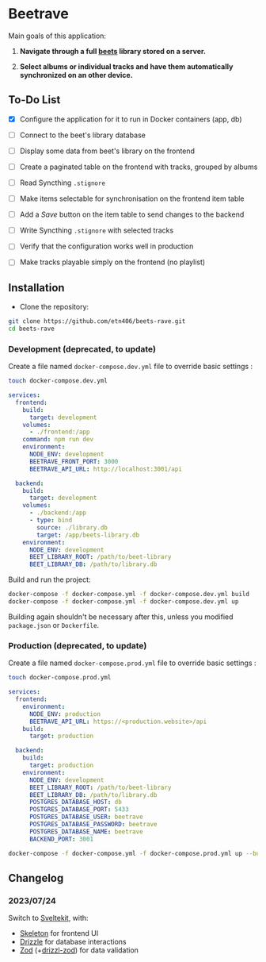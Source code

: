 # Beetrave

Main goals of this application:

1. **Navigate through a full [beets](https://beets.readthedocs.io) library stored on a server.**

2. **Select albums or individual tracks and have them automatically synchronized on an other device.**

## To-Do List

- [x] Configure the application for it to run in Docker containers (app, db)

- [ ] Connect to the beet's library database

- [ ] Display some data from beet's library on the frontend

- [ ] Create a paginated table on the frontend with tracks, grouped by albums

- [ ] Read Syncthing `.stignore`

- [ ] Make items selectable for synchronisation on the frontend item table

- [ ] Add a _Save_ button on the item table to send changes to the backend

- [ ] Write Syncthing `.stignore` with selected tracks

- [ ] Verify that the configuration works well in production

- [ ] Make tracks playable simply on the frontend (no playlist)

## Installation

- Clone the repository:

```sh
git clone https://github.com/etn406/beets-rave.git
cd beets-rave
```

### Development (deprecated, to update)

Create a file named `docker-compose.dev.yml` file to override basic settings :

```sh
touch docker-compose.dev.yml
```

```yml
services:
  frontend:
    build:
      target: development
    volumes:
      - ./frontend:/app
    command: npm run dev
    environment:
      NODE_ENV: development
      BEETRAVE_FRONT_PORT: 3000
      BEETRAVE_API_URL: http://localhost:3001/api

  backend:
    build:
      target: development
    volumes:
      - ./backend:/app
      - type: bind
        source: ./library.db
        target: /app/beets-library.db
    environment:
      NODE_ENV: development
      BEET_LIBRARY_ROOT: /path/to/beet-library
      BEET_LIBRARY_DB: /path/to/library.db
```

Build and run the project:

```sh
docker-compose -f docker-compose.yml -f docker-compose.dev.yml build
docker-compose -f docker-compose.yml -f docker-compose.dev.yml up
```

Building again shouldn't be necessary after this,
unless you modified `package.json` or `Dockerfile`.

### Production (deprecated, to update)

Create a file named `docker-compose.prod.yml` file to override basic settings :

```sh
touch docker-compose.prod.yml
```

```yml
services:
  frontend:
    environment:
      NODE_ENV: production
      BEETRAVE_API_URL: https://<production.website>/api
    build:
      target: production

  backend:
    build:
      target: production
    environment:
      NODE_ENV: development
      BEET_LIBRARY_ROOT: /path/to/beet-library
      BEET_LIBRARY_DB: /path/to/library.db
      POSTGRES_DATABASE_HOST: db
      POSTGRES_DATABASE_PORT: 5433
      POSTGRES_DATABASE_USER: beetrave
      POSTGRES_DATABASE_PASSWORD: beetrave
      POSTGRES_DATABASE_NAME: beetrave
      BACKEND_PORT: 3001
```

```sh
docker-compose -f docker-compose.yml -f docker-compose.prod.yml up --build -d
```

## Changelog

### 2023/07/24

Switch to [Sveltekit](https://kit.svelte.dev/), with:
- [Skeleton](https://www.skeleton.dev) for frontend UI
- [Drizzle](https://orm.drizzle.team) for database interactions
- [Zod](https://zod.dev/) (+[drizzl-zod](https://orm.drizzle.team/docs/zod)) for data validation
